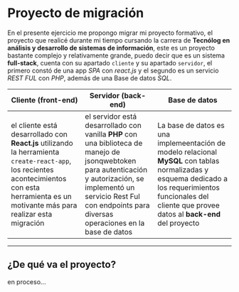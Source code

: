 # __Proyecto de migración__

En el presente ejercicio me propongo migrar mi proyecto formativo, el proyecto que realicé durante mi tiempo cursando la carrera de __Tecnólog en análisis y desarrollo de sistemas de información__, este es un proyecto bastante complejo y relativamente grande, puedo decir que es un sistema __full-stack__, cuenta con su apartado ``cliente`` y su apartado ``servidor``, el primero constó de una app _SPA_ con _react.js_ y el segundo es un servicio _REST FUL_ con _PHP_, además de una Base de datos _SQL_.

| Cliente (front-end) | Servidor (back-end)| Base de datos|
|---|---|---|
|el cliente está desarrollado con __React.js__ utilizando la herramienta ``create-react-app``, los recientes acontecimientos con esta herramienta es un motivante más para realizar esta migración| el servidor está desarrollado con vanilla __PHP__ con una biblioteca de manejo de jsonqwebtoken para autenticación y autorización, se implementó un servicio Rest Ful con endpoints para diversas operaciones en la base de datos| La base de datos es una implemeentación de modelo relacional __MySQL__ con tablas normalizadas y esquema dedicado a los requerimientos funcionales del cliente que provee datos al __back-end__ del proyecto|

<hr />

## __¿De qué va el proyecto?__
en proceso...